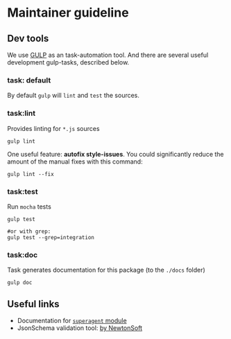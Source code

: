 # Maintainer guideline

## Dev tools

We use [GULP](http://gulpjs.com/) as an task-automation tool. And there are several useful
development gulp-tasks, described below.

### task: default

By default `gulp` will `lint` and `test` the sources.

### task:lint

Provides linting for `*.js` sources

```shell
gulp lint
```

One useful feature: **autofix style-issues**. You could significantly reduce the amount
of the manual fixes with this command:

```shell
gulp lint --fix
```

### task:test

Run `mocha` tests

```shell
gulp test

#or with grep:
gulp test --grep=integration
```

### task:doc

Task generates documentation for this package (to the `./docs` folder)

```shell
gulp doc
```

## Useful links

* Documentation for [`superagent` module](http://visionmedia.github.io/superagent)
* JsonSchema validation tool: [by NewtonSoft](http://www.jsonschemavalidator.net/)
